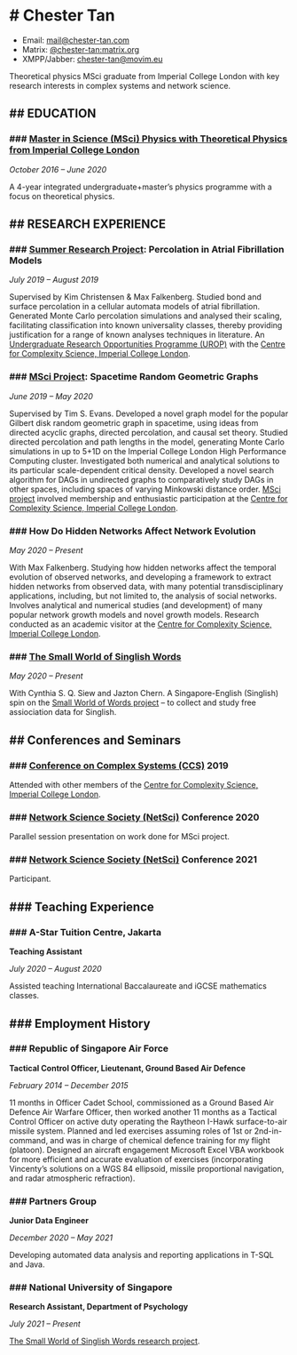 # \# Chester Tan
- Email: [mail@chester-tan.com](mailto:mail@chester-tan.com)
- Matrix: [@chester-tan:matrix.org](https://matrix.to/#/@chester-tan:matrix.org)
- XMPP/Jabber: [chester-tan@movim.eu](xmpp:chester-tan@movim.eu)

Theoretical physics MSci graduate from Imperial College London with key research interests in complex systems and network science.

## \#\# EDUCATION

### \#\#\# [Master in Science (MSci) Physics with Theoretical Physics from Imperial College London](https://www.imperial.ac.uk/study/ug/courses/physics-department/theoretical-physics-msci/)

*October 2016 – June 2020*

A 4-year integrated undergraduate\+master’s physics programme with a focus on theoretical physics.

## \#\# RESEARCH EXPERIENCE

### \#\#\# [Summer Research Project](http://www.imperial.ac.uk/urop/): Percolation in Atrial Fibrillation Models

*July 2019 – August 2019*

Supervised by Kim Christensen & Max Falkenberg. Studied bond and surface percolation in a cellular automata models of atrial fibrillation. Generated Monte Carlo percolation simulations and analysed their scaling, facilitating classification into known universality classes, thereby providing justification for a range of known analyses techniques in literature. An [Undergraduate Research Opportunities Programme \(UROP\)](http://www.imperial.ac.uk/urop/) with the [Centre for Complexity Science, Imperial College London](https://www.imperial.ac.uk/complexity-science). 

### \#\#\# [MSci Project](https://www.imperial.ac.uk/physics/students/current-students/undergraduate-and-masters-degree-courses-list/msci-projects/): Spacetime Random Geometric Graphs

*June 2019 – May 2020*

Supervised by Tim S. Evans. Developed a novel graph model for the popular Gilbert disk random geometric graph in spacetime, using ideas from directed acyclic graphs, directed percolation, and causal set theory. Studied directed percolation and path lengths in the model, generating Monte Carlo simulations in up to 5\+1D on the Imperial College London High Performance Computing cluster. Investigated both numerical and analytical solutions to its particular scale-dependent critical density. Developed a novel search algorithm for DAGs in undirected graphs to comparatively study DAGs in other spaces, including spaces of varying Minkowski distance order. [MSci project](https://www.imperial.ac.uk/physics/students/current-students/undergraduate-and-masters-degree-courses-list/msci-projects/) involved membership and enthusiastic participation at the [Centre for Complexity Science, Imperial College London](https://www.imperial.ac.uk/complexity-science).

### \#\#\# How Do Hidden Networks Affect Network Evolution

*May 2020 – Present*

With Max Falkenberg. Studying how hidden networks affect the temporal evolution of observed networks, and developing a framework to extract hidden networks from observed data, with many potential transdisciplinary applications, including, but not limited to, the analysis of social networks. Involves analytical and numerical studies \(and development\) of many popular network growth models and novel growth models. Research conducted as an academic visitor at the [Centre for Complexity Science, Imperial College London](https://www.imperial.ac.uk/complexity-science).

### \#\#\# [The Small World of Singlish Words](https://singlishwords@nus.edu.sg)

*May 2020 – Present*

With Cynthia S. Q. Siew and Jazton Chern. A Singapore-English \(Singlish\) spin on the [Small World of Words project](https://smallworldofwords.org/en/project/home) – to collect and study free assiociation data for Singlish.

## \#\# Conferences and Seminars

### \#\#\# [Conference on Complex Systems \(CCS\)](https://cssociety.org/ccs) 2019

Attended with other members of the [Centre for Complexity Science, Imperial College London](https://www.imperial.ac.uk/complexity-science).

### \#\#\# [Network Science Society (NetSci)](https://netscisociety.net/home) Conference 2020

Parallel session presentation on work done for MSci project.

### \#\#\# [Network Science Society (NetSci)](https://netscisociety.net/home) Conference 2021

Participant.

## \#\#\# Teaching Experience

### \#\#\# A-Star Tuition Centre, Jakarta
**Teaching Assistant**

*July 2020 – August 2020*

Assisted teaching International Baccalaureate and iGCSE mathematics classes.

## \#\#\# Employment History

### \#\#\# Republic of Singapore Air Force
**Tactical Control Officer, Lieutenant, Ground Based Air Defence**

*February 2014 – December 2015*

11 months in Officer Cadet School, commissioned as a Ground Based Air Defence Air Warfare Officer, then worked another 11 months as a Tactical Control Officer on active duty operating the Raytheon I-Hawk surface-to-air missile system. Planned and led exercises assuming roles of 1st or 2nd-in-command, and was in charge of chemical defence training for my flight (platoon). Designed an aircraft engagement Microsoft Excel VBA workbook for more efficient and accurate evaluation of exercises (incorporating Vincenty’s solutions on a WGS 84 ellipsoid, missile proportional navigation, and radar atmospheric refraction). 

### \#\#\# Partners Group
**Junior Data Engineer**

*December 2020 – May 2021*

Developing automated data analysis and reporting applications in T-SQL and Java.

### \#\#\# National University of Singapore
**Research Assistant, Department of Psychology**

*July 2021 – Present*

[The Small World of Singlish Words research project](https://singlishwords@nus.edu.sg).
